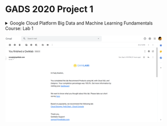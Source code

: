 # GADS 2020 Project 1


<details>
  
  <summary>Google Cloud Platform Big Data and Machine Learning Fundamentals Course: Lab 1</summary>
  
![](./img/BigDataMLFund01.png)

</details>


![Google Cloud Platform Big Data and Machine Learning Fundamentals Course: Lab 1](img/BigDataMLFund01.png)





